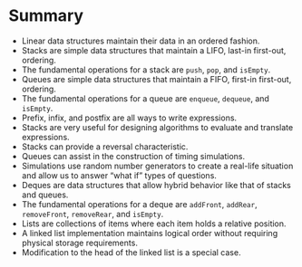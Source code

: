 Summary
=======

-   Linear data structures maintain their data in an ordered fashion.
-   Stacks are simple data structures that maintain a LIFO, last-in
    first-out, ordering.
-   The fundamental operations for a stack are `push`, `pop`, and
    `isEmpty`.
-   Queues are simple data structures that maintain a FIFO, first-in
    first-out, ordering.
-   The fundamental operations for a queue are `enqueue`, `dequeue`, and
    `isEmpty`.
-   Prefix, infix, and postfix are all ways to write expressions.
-   Stacks are very useful for designing algorithms to evaluate and
    translate expressions.
-   Stacks can provide a reversal characteristic.
-   Queues can assist in the construction of timing simulations.
-   Simulations use random number generators to create a real-life
    situation and allow us to answer “what if” types of questions.
-   Deques are data structures that allow hybrid behavior like that of
    stacks and queues.
-   The fundamental operations for a deque are `addFront`, `addRear`,
    `removeFront`, `removeRear`, and `isEmpty`.
-   Lists are collections of items where each item holds a
    relative position.
-   A linked list implementation maintains logical order without
    requiring physical storage requirements.
-   Modification to the head of the linked list is a special case.

